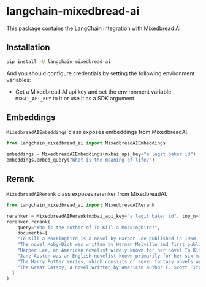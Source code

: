 # langchain-mixedbread-ai

This package contains the LangChain integration with Mixedbread AI

## Installation

```bash
pip install -U langchain-mixedbread-ai
```

And you should configure credentials by setting the following environment variables:

* Get a Mixedbread AI api key and set the environment variable `MXBAI_API_KEY` to it or use it as a SDK argument.

## Embeddings

`MixedbreadAIEmbeddings` class exposes embeddings from MixedbreadAI.

```python
from langchain_mixedbread_ai import MixedbreadAIEmbeddings

embeddings = MixedbreadAIEmbeddings(mxbai_api_key="a legit baker id")
embeddings.embed_query("What is the meaning of life?")
```

## Rerank

`MixedbreadAIRerank` class exposes reranker from MixedbreadAI.

```python
from langchain_mixedbread_ai import MixedbreadAIRerank

reranker = MixedbreadAIRerank(mxbai_api_key="a legit baker id", top_n=3)
reranker.rerank(
    query="Who is the author of To Kill a Mockingbird?",
    documents=[
    "To Kill a Mockingbird is a novel by Harper Lee published in 1960. It was immediately successful, winning the Pulitzer Prize, and has become a classic of modern American literature.",
    "The novel Moby-Dick was written by Herman Melville and first published in 1851. It is considered a masterpiece of American literature and deals with complex themes of obsession, revenge, and the conflict between good and evil.",
    "Harper Lee, an American novelist widely known for her novel To Kill a Mockingbird, was born in 1926 in Monroeville, Alabama. She received the Pulitzer Prize for Fiction in 1961.",
    "Jane Austen was an English novelist known primarily for her six major novels, which interpret, critique and comment upon the British landed gentry at the end of the 18th century.",
    "The Harry Potter series, which consists of seven fantasy novels written by British author J.K. Rowling, is among the most popular and critically acclaimed books of the modern era.",
    "The Great Gatsby, a novel written by American author F. Scott Fitzgerald, was published in 1925. The story is set in the Jazz Age and follows the life of millionaire Jay Gatsby and his pursuit of Daisy Buchanan."
  ]
)
```


